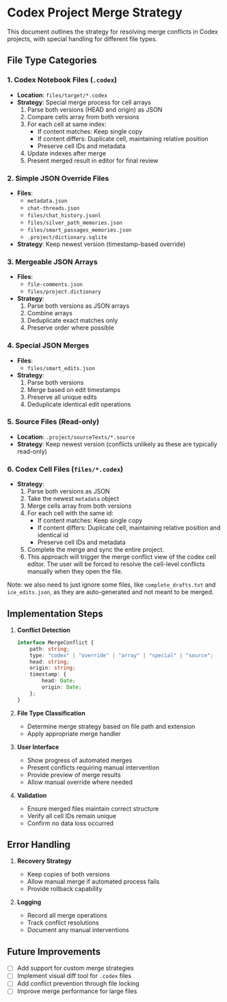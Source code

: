 # Codex Project Merge Strategy

This document outlines the strategy for resolving merge conflicts in Codex projects, with special handling for different file types.

## File Type Categories

### 1. Codex Notebook Files (`.codex`)

- **Location**: `files/target/*.codex`
- **Strategy**: Special merge process for cell arrays
    1. Parse both versions (HEAD and origin) as JSON
    2. Compare cells array from both versions
    3. For each cell at same index:
        - If content matches: Keep single copy
        - If content differs: Duplicate cell, maintaining relative position
        - Preserve cell IDs and metadata
    4. Update indexes after merge
    5. Present merged result in editor for final review

### 2. Simple JSON Override Files

- **Files**:
    - `metadata.json`
    - `chat-threads.json`
    - `files/chat_history.jsonl`
    - `files/silver_path_memories.json`
    - `files/smart_passages_memories.json`
    - `.project/dictionary.sqlite`
- **Strategy**: Keep newest version (timestamp-based override)

### 3. Mergeable JSON Arrays

- **Files**:
    - `file-comments.json`
    - `files/project.dictionary`
- **Strategy**:
    1. Parse both versions as JSON arrays
    2. Combine arrays
    3. Deduplicate exact matches only
    4. Preserve order where possible

### 4. Special JSON Merges

- **Files**:
    - `files/smart_edits.json`
- **Strategy**:
    1. Parse both versions
    2. Merge based on edit timestamps
    3. Preserve all unique edits
    4. Deduplicate identical edit operations

### 5. Source Files (Read-only)

- **Location**: `.project/sourceTexts/*.source`
- **Strategy**: Keep newest version (conflicts unlikely as these are typically read-only)

### 6. Codex Cell Files (`files/*.codex`)

- **Strategy**: 
    1. Parse both versions as JSON
    2. Take the newest `metadata` object
    3. Merge cells array from both versions
    4. For each cell with the same id:
        - If content matches: Keep single copy
        - If content differs: Duplicate cell, maintaining relative position and identical id
        - Preserve cell IDs and metadata
    5. Complete the merge and sync the entire project.
    6. This approach will trigger the merge conflict view of the codex cell editor. The user will be forced to resolve the cell-level conflicts manually when they open the file.

Note: we also need to just ignore some files, like `complete_drafts.txt` and `ice_edits.json`, as they are auto-generated and not meant to be merged.

## Implementation Steps

1. **Conflict Detection**

    ```typescript
    interface MergeConflict {
        path: string;
        type: "codex" | "override" | "array" | "special" | "source";
        head: string;
        origin: string;
        timestamp: {
            head: Date;
            origin: Date;
        };
    }
    ```

2. **File Type Classification**

    - Determine merge strategy based on file path and extension
    - Apply appropriate merge handler

3. **User Interface**

    - Show progress of automated merges
    - Present conflicts requiring manual intervention
    - Provide preview of merge results
    - Allow manual override where needed

4. **Validation**
    - Ensure merged files maintain correct structure
    - Verify all cell IDs remain unique
    - Confirm no data loss occurred

## Error Handling

1. **Recovery Strategy**

    - Keep copies of both versions
    - Allow manual merge if automated process fails
    - Provide rollback capability

2. **Logging**
    - Record all merge operations
    - Track conflict resolutions
    - Document any manual interventions

## Future Improvements

- [ ] Add support for custom merge strategies
- [ ] Implement visual diff tool for `.codex` files
- [ ] Add conflict prevention through file locking
- [ ] Improve merge performance for large files
